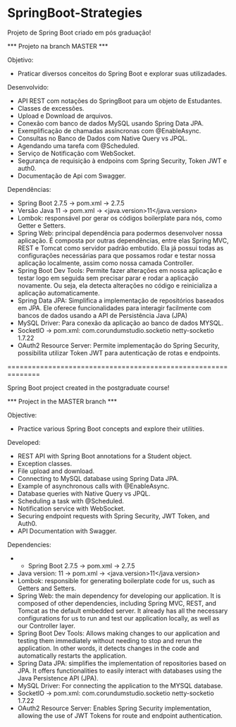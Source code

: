 # SpringBoot-Strategies
Projeto de Spring Boot criado em pós graduação!

*** Projeto na branch MASTER ***
 
Objetivo:
- Praticar diversos conceitos do Spring Boot e explorar suas utilizadades.

Desenvolvido:
- API REST com notações do SpringBoot para um objeto de Estudantes.
- Classes de excessões.
- Upload e Download de arquivos.
- Conexão com banco de dados MySQL usando Spring Data JPA.
- Exemplificação de chamadas assíncronas com @EnableAsync.
- Consultas no Banco de Dados com Native Query vs JPQL.
- Agendando uma tarefa com @Scheduled.
- Serviço de Notificação com WebSocket.
- Segurança de requisição à endpoins com Spring Security, Token JWT e auth0.
- Documentação de Api com Swagger.

Dependências:
- Spring Boot 2.7.5 -> pom.xml -> <version>2.7.5</version>
- Versão Java 11 -> pom.xml ->	<java.version>11</java.version>
- Lombok: responsável por gerar os códigos boilerplate para nós, como Getter e Setters.
- Spring Web: principal dependência para podermos desenvolver nossa aplicação. É composta por outras dependências, entre elas Spring MVC, REST e Tomcat como servidor padrão embutido. Ela já possui todas as configurações necessárias para que possamos rodar e testar nossa aplicação localmente, assim como nossa camada Controller.
- Spring Boot Dev Tools: Permite fazer alterações em nossa aplicação e testar logo em seguida sem precisar parar e rodar a aplicação novamente. Ou seja, ela detecta alterações no código e reinicializa a aplicação automaticamente.
- Spring Data JPA: Simplifica a implementação de repositórios baseados em JPA. Ele oferece funcionalidades para interagir facilmente com bancos de dados usando a API de Persistência Java (JPA)
- MySQL Driver: Para conexão da aplicação ao banco de dados MYSQL.
- SocketIO -> pom.xml:
         <groupId>com.corundumstudio.socketio</groupId>
        	<artifactId>netty-socketio</artifactId>
        	<version>1.7.22</version>
- OAuth2 Resource Server: Permite implementação do Spring Security, possibilita utilizar Token JWT para autenticação de rotas e endpoints.

==============================================================

Spring Boot project created in the postgraduate course!

*** Project in the MASTER branch ***

Objective:
- Practice various Spring Boot concepts and explore their utilities.

Developed:
- REST API with Spring Boot annotations for a Student object.
- Exception classes.
- File upload and download.
- Connecting to MySQL database using Spring Data JPA.
- Example of asynchronous calls with @EnableAsync.
- Database queries with Native Query vs JPQL.
- Scheduling a task with @Scheduled.
- Notification service with WebSocket.
- Securing endpoint requests with Spring Security, JWT Token, and Auth0.
- API Documentation with Swagger.

Dependencies:
- - Spring Boot 2.7.5 -> pom.xml -> <version>2.7.5</version>
- Java version: 11 ->	pom.xml ->	<java.version>11</java.version>
- Lombok: responsible for generating boilerplate code for us, such as Getters and Setters.
- Spring Web: the main dependency for developing our application. It is composed of other dependencies, including Spring MVC, REST, and Tomcat as the default embedded server. It already has all the necessary configurations for us to run and test our application locally, as well as our Controller layer.
- Spring Boot Dev Tools: Allows making changes to our application and testing them immediately without needing to stop and rerun the application. In other words, it detects changes in the code and automatically restarts the application.
- Spring Data JPA: simplifies the implementation of repositories based on JPA. It offers functionalities to easily interact with databases using the Java Persistence API (JPA).
- MySQL Driver: For connecting the application to the MYSQL database.
- SocketIO -> pom.xml:
       <groupId>com.corundumstudio.socketio</groupId>
       <artifactId>netty-socketio</artifactId>
       <version>1.7.22</version>
- OAuth2 Resource Server: Enables Spring Security implementation, allowing the use of JWT Tokens for route and endpoint authentication.
